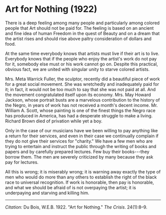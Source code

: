 <!--
title:   Art for Nothing
author:  Du Bois, W.E.B.
journal: The Crisis
year:    1922
volume:  24
issue:   1
pages:   8-9
-->

# Art for Nothing (1922)

There is a deep feeling among many people and particularly among colored people that Art should not be paid for. The feeling is based on an ancient and  fine idea of human Freedom in the quest of Beauty and on a dream that the artist rises and should rise above paltry consideration of dollars and food. 

At the same time everybody knows that artists must live if their art is to live. Everybody knows that if the people who enjoy the artist's work do not pay for it, somebody else must or his work cannot go on. Despite this practical, obvious fact, we are united with singular unity to starve colored artists. 

Mrs. Meta Warrick Fuller, the sculptor, recently did a beautiful piece of work for a great social movement. She was wretchedly and inadequately paid for it; in fact, it would not be too much to say that she was not paid at all. And the movement congratulated itself upon its economy. Mrs. May Howard Jackson, whose portrait busts are a marvelous contribution to the history of the Negro, in years of work has not received a month's decent income. Mr. William A. Scott, whose painting is one of the finest things the Negro race has produced in America, has had a desperate struggle to make a living. Richard Brown died of privation while yet a boy. 

Only in the case of our musicians have we been willing to pay anything like a return for their services, and even in their case we continually complain if they do not give their services for "charity." We have a few men who are trying to entertain and instruct the public through the writing of books and papers and by carefully prepared lectures. Few buy their books---they borrow them. The men are severely criticized by many because they ask pay for lectures. 

All this is wrong; it is miserably wrong; it is warning away exactly the type of men who would do more  than any others to establish the right of the black race to universal recognition. If work is honorable, then pay is honorable, and what we should be afraid of is not overpaying the artist; it is underpaying and starving and killing him. 

______________
*Citation:* Du Bois, W.E.B. 1922. "Art for Nothing." *The Crisis*. 24(1):8&ndash;9.